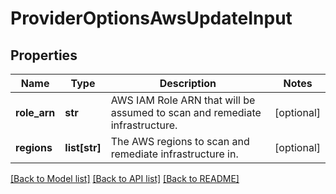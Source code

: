 # ProviderOptionsAwsUpdateInput

## Properties
Name | Type | Description | Notes
------------ | ------------- | ------------- | -------------
**role_arn** | **str** | AWS IAM Role ARN that will be assumed to scan and remediate infrastructure. | [optional] 
**regions** | **list[str]** | The AWS regions to scan and remediate infrastructure in. | [optional] 

[[Back to Model list]](../README.md#documentation-for-models) [[Back to API list]](../README.md#documentation-for-api-endpoints) [[Back to README]](../README.md)


